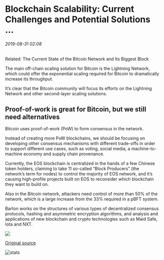 # Blockchain Scalability: Current Challenges and Potential Solutions ...

###### 2019-08-31 02:08

Related: The Current State of the Bitcoin Network and Its Biggest Block

The main off-chain scaling solution for Bitcoin is the Lightning Network, which could offer the exponential scaling required for Bitcoin to dramatically increase its throughput.

It’s clear that the Bitcoin community will focus its efforts on the Lightning Network and other second-layer scaling solutions.

## Proof-of-work is great for Bitcoin, but we still need alternatives

Bitcoin uses proof-of-work (PoW) to form consensus in the network.

Instead of creating more PoW blockchains, we should be focusing on developing other consensus mechanisms with different trade-offs in order to support different use cases, such as voting, social media, a machine-to-machine economy and supply chain provenance.

Currently, the EOS blockchain is centralized in the hands of a few Chinese token holders, claiming to take 11 so-called “Block Producers” (the network’s term for nodes) to control the majority of EOS network, and it’s causing high-profile projects built on EOS to reconsider which blockchain they want to build on.

Also in the Bitcoin network, attackers need control of more than 50% of the network, which is a large increase from the 33% required in a pBFT system.

Barton works on the structures of various types of decentralized consensus protocols, hashing and asymmetric encryption algorithms, and analysis and applications of new blockchain and crypto technologies such as Maid Safe, Iota and NXT.

![](https://s3.cointelegraph.com/storage/uploads/view/0e7b60d790201ea575b60c4e91ba7ee8.png)

[Original source](https://cointelegraph.com/news/blockchain-scalability-current-challenges-and-potential-solutions)

![stats](https://c.statcounter.com/11760860/0/a89fa40b/1/ "stats")